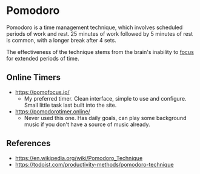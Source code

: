 ---
---

# Pomodoro

Pomodoro is a time management technique, which involves scheduled periods of
work and rest. 25 minutes of work followed by 5 minutes of rest is common, with
a longer break after 4 sets.

The effectiveness of the technique stems from the brain's inability to
[focus](productivity/focus.md) for extended periods of time.

## Online Timers

- https://pomofocus.io/
  - My preferred timer. Clean interface, simple to use and configure. Small
    little task last built into the site.
- https://pomodorotimer.online/
  - Never used this one. Has daily goals, can play some background music if you
    don't have a source of music already.

## References

- https://en.wikipedia.org/wiki/Pomodoro_Technique
- https://todoist.com/productivity-methods/pomodoro-technique
